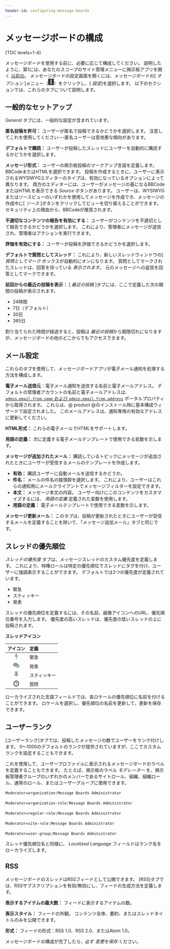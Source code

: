 ```yaml
---
header-id: configuring-message-boards
---
```


# メッセージボードの構成

[TOC levels=1-4]

メッセージボードを使用する前に、必要に応じて構成してください。 説明したように、第1には、あなたのスコープのサイト管理メニューに掲示板アプリを開く [以前の](/docs/7-1/user/-/knowledge_base/u/creating-message-boards)。 メッセージボードの設定画面を開くには、メッセージボードの[ *オプション* ]メニュー（![Options](../../../../images/icon-options.png)）をクリックし、[ *設定*]を選択します。 以下のセクションでは、これらのタブについて説明します。

## 一般的なセットアップ

*General* タブには、一般的な設定が含まれています。

**匿名投稿を許可：** ユーザーが匿名で投稿できるかどうかを選択します。 注意してこれを使用してください---匿名ユーザーは意地悪な傾向があります。

**デフォルトで購読：** ユーザーが投稿したスレッドにユーザーを自動的に購読するかどうかを選択します。

**メッセージ形式：** ユーザーの掲示板投稿のマークアップ言語を定義します。 BBCodeまたはHTMLを選択できます。 投稿を作成するときに、ユーザーに表示されるWYSIWYGエディターのタイプは、有効になっているオプションによって異なります。 両方のエディターには、ユーザーがメッセージの基になるBBCodeまたはHTMLを表示できる *Source* ボタンがあります。 ユーザーは、WYSIWYGまたはソースビューのいずれかを使用してメッセージを作成でき、メッセージの作成中に[ *ソース* ]ボタンをクリックしてビューを切り替えることができます。 セキュリティ上の理由から、BBCodeが推奨されます。

**不適切なコンテンツの報告を有効にする：** ユーザーがコンテンツを不適切として報告できるかどうかを選択します。 これにより、管理者にメッセージが送信され、管理者はアクションを実行できます。

**評価を有効にする：** ユーザーが投稿を評価できるかどうかを選択します。

**デフォルトで質問としてスレッド：** これにより、新しいスレッドウィンドウの[ *質問としてマーク* ボックスが自動的にオンになります。 質問としてマークされたスレッドは、回答を待っている *表示されます*。 元のメッセージへの返信を回答としてマークできます。

**前回からの最近の投稿を表示：** [ *最近の投稿* ]タブには、ここで定義した次の期間の投稿が表示されます。

  - 24時間
  - 7日（デフォルト）
  - 30日
  - 365日

割り当てられた時間が経過すると、投稿は *最近の投稿*から期限切れになりますが、メッセージボードの他のどこからでもアクセスできます。

## メール設定

これらのタブを使用して、メッセージボードアプリが電子メール通知を処理する方法を構成します。

**電子メール送信元**：電子メール通知を送信する名前と電子メールアドレス。 デフォルトの管理者アカウントの名前と電子メールアドレスは、 [`admin.email.from.name` および `admin.email.from.address`](@platform-ref@/7.1-latest/propertiesdoc/portal.properties.html#Admin%20Portlet) ポータルプロパティから取得されます。 これらは、@ product @のインストール時に基本構成ウィザードで設定されました。 このメールアドレスは、通知専用の有効なアドレスに更新してください。

**HTML形式：** これらの電子メールでHTMLをサポートします。

**用語の定義：** 次に定義する電子メールテンプレートで使用できる変数を示します。

**メッセージが追加されたメール：** 購読しているトピックにメッセージが追加されたときにユーザーが受信するメールのテンプレートを作成します。

  - **有効：** 購読ユーザーに自動メールを送信するかどうか。
  - **件名：** メールの件名の接頭辞を選択します。 これにより、ユーザーはこれらの通知用にメールクライアントでメッセージフィルターを設定できます。
  - **本文：** メッセージ本文の内容。 ユーザー向けにこのコンテンツをカスタマイズするには、 *用語の定義* 定義された変数を使用します。
  - **用語の定義：** 電子メールテンプレートで使用できる変数を示します。

**メッセージ更新メール：** このタブは、投稿が更新されたときにユーザーが受信するメールを定義することを除いて、「メッセージ追加メール」タブと同じです。

## スレッドの優先順位

*スレッドの優先度* タブは、メッセージスレッドのカスタム優先度を定義します。 これにより、特権ロールは特定の優先順位でスレッドにタグを付け、ユーザーに強調表示することができます。 デフォルトでは3つの優先度が定義されています。

  - 緊急
  - スティッキー
  - 発表

スレッドの優先順位を定義するには、その名前、画像アイコンへのURL、優先順位番号を入力します。 優先度の高いスレッドは、優先度の低いスレッドの上に投稿されます。

**スレッドアイコン**

|                            **アイコン**                            | **定義** |
|:--------------------------------------------------------------:|:------ |
|    ![緊急](../../../../images/icon-message-boards-urgent.png)    | 緊急     |
| ![発表](../../../../images/icon-message-boards-announcement.png) | 発表     |
|  ![スティッキー](../../../../images/icon-message-boards-sticky.png)  | スティッキー |
|   ![質問](../../../../images/icon-message-boards-question.png)   | 質問     |

ローカライズされた言語フィールドでは、各ロケールの優先順位に名前を付けることができます。 ロケールを選択し、優先順位の名前を更新して、更新を保存できます。

## ユーザーランク

[ユーザーランク]タブでは、投稿したメッセージの数でユーザーをランク付けします。 0〜1000のデフォルトのランクが提供されていますが、ここでカスタムランクを設定することもできます。

これを使用して、ユーザープロファイルに表示されるメッセージボードのラベルを定義することもできます。 たとえば、掲示板のラベル *モデレーター* を、掲示板管理者グループのいずれかのメンバーであるサイトロール、組織、組織ロール、通常のロール、またはユーザーグループに使用できます。

    Moderator=organization:Message Boards Administrator
    
    Moderator=organization-role:Message Boards Administrator
    
    Moderator=regular-role:Message Boards Administrator
    
    Moderator=site-role:Message Boards Administrator
    
    Moderator=user-group:Message Boards Administrator

スレッド優先順位名と同様に、 *Localized Language* フィールドはランク名をローカライズします。

## RSS

メッセージボードのスレッドはRSSフィードとして公開できます。 [RSS]タブでは、RSSサブスクリプションを有効/無効にし、フィードの生成方法を定義します。

**表示するアイテムの最大数：** フィードに表示するアイテムの数。

**表示スタイル：** フィードの外観。 コンテンツ全体、要約、またはスレッドタイトルのみを公開できます。

**形式：** フィードの形式：RSS 1.0、RSS 2.0、またはAtom 1.0。

メッセージボードの構成が完了したら、必ず *変更を保存* ください。
